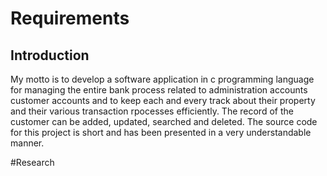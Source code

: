 # Requirements

## Introduction

My motto is to develop a software application in c programming language for managing the entire bank process related to administration accounts customer accounts and to keep each and every track about their property and their various transaction rpocesses efficiently. The record of the customer can be added, updated, searched and deleted. The source code for this project is short and has been presented in a very understandable manner.

#Research


